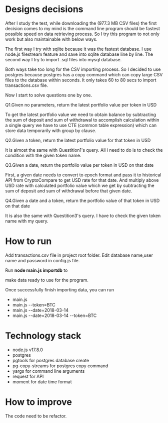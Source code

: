 # Designs decisions

After I study the test, while downloading the (977.3 MB CSV files)
the first decision comes to my mind is
the command line program should be
fastest possible speed on data retrieving process.
So I try this program to not only work but also maintainable with
below ways.

The first way
I try with sqlite because it was the fastest database. 
I use node.js filestream feature and save into sqlite database line by line.
The second way
I try to import .sql files into mysql database.

Both ways take too long for the CSV importing process.
So I decided to use postgres because postgres has a copy command
which can copy large CSV files to the database within seconds.
It only takes 60 to 80 secs to import transactions.csv file.

Now I start to solve questions one by one.

Q1.Given no parameters, return the latest portfolio value per token in USD

To get the latest portfolio value we need to obtain balance by subtracting the sum of deposit and sum of withdrawal
to accomplish calculation within a single query we have to use CTE (common table expression) 
which can store data temporarily with group by clause.

Q2.Given a token, return the latest portfolio value for that token in USD

It is almost the same with Questition1's query. All i need to do is to check the condition with the given token name.

Q3.Given a date, return the portfolio value per token in USD on that date

First, a given date needs to convert to epoch format and pass it to
historical API from CryptoCompare to get USD rate for that date.
And multiply above USD rate with calculated portfolio value 
which we get by subtracting the sum of deposit and sum of withdrawal before
that given date.

Q4.Given a date and a token, return the portfolio value of that token in USD on that date

It is also the same with Questition3's query. I have to check the given token name with my query. 

# How to run

Add transactions.csv file in project root folder.
Edit database name,user name and password in config.js file.

Run **node main.js importdb** to 

make data ready to use for the program.

Once successfully finish importing data, you can run

- main.js 
- main.js --token=BTC
- main.js --date=2018-03-14
- main.js --date=2018-03-14 --token=BTC

# Technology stack

- node.js v17.8.0
- postgres 
- pgtools for postgres database create
- pg-copy-streams for postgres copy command
- yargs for command line arguments
- request for API
- moment for date time format

# How to improve

The code need to be refactor.

